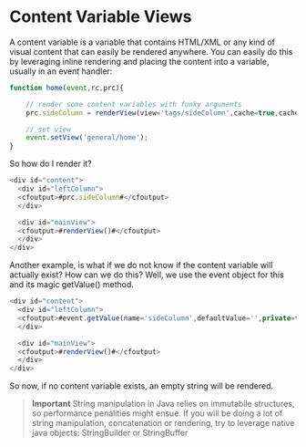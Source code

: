 # Content Variable Views

A content variable is a variable that contains HTML/XML or any kind of visual content that can easily be rendered anywhere. You can easily do this by leveraging inline rendering and placing the content into a variable, usually in an event handler:

```js
function home(event,rc,prc){

	// render some content variables with funky arguments
	prc.sideColumn = renderView(view='tags/sideColumn',cache=true,cacheTimeout=10);

	// set view
	event.setView('general/home');
}
```

So how do I render it?

```js
<div id="content">
  <div id="leftColumn">
  <cfoutput>#prc.sideColumn#</cfoutput>
  </div>

  <div id="mainView">
  <cfoutput>#renderView()#</cfoutput>
  </div>
</div>
```

Another example, is what if we do not know if the content variable will actually exist? How can we do this? Well, we use the event object for this and its magic getValue() method.

```js
<div id="content">
  <div id="leftColumn">
  <cfoutput>#event.getValue(name='sideColumn',defaultValue='',private=true)#</cfoutput>
  </div>

  <div id="mainView">
  <cfoutput>#renderView()#</cfoutput>
  </div>
</div>
```

So now, if no content variable exists, an empty string will be rendered. 

> **Important** String manipulation in Java relies on immutabile structures, so performance penalities might ensue. If you will be doing a lot of string manipulation, concatenation or rendering, try to leverage native java objects: StringBuilder or StringBuffer

